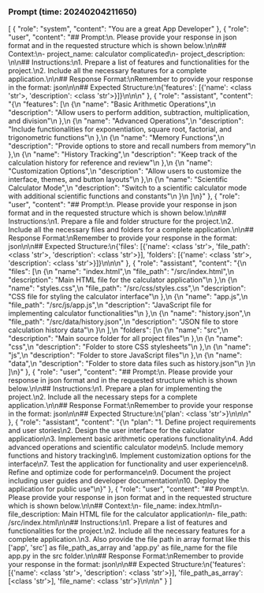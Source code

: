 ### Prompt (time: 20240204211650)

[
    {
        "role": "system",
        "content": "You are a great App Developer"
    },
    {
        "role": "user",
        "content": "## Prompt:\n. Please provide your response in json format and in the requested structure which is shown below.\n\n## Context:\n- project_name: calculator complicated\n- project_description: \n\n## Instructions:\n1. Prepare a list of features and functionalities for the project.\n2. Include all the necessary features for a complete application.\n\n## Response Format:\nRemember to provide your response in the format: json\n\n## Expected Structure:\n{'features': [{'name': <class 'str'>, 'description': <class 'str'>}]}\n\n\n"
    },
    {
        "role": "assistant",
        "content": "{\n  \"features\": [\n    {\n      \"name\": \"Basic Arithmetic Operations\",\n      \"description\": \"Allow users to perform addition, subtraction, multiplication, and division\"\n    },\n    {\n      \"name\": \"Advanced Operations\",\n      \"description\": \"Include functionalities for exponentiation, square root, factorial, and trigonometric functions\"\n    },\n    {\n      \"name\": \"Memory Functions\",\n      \"description\": \"Provide options to store and recall numbers from memory\"\n    },\n    {\n      \"name\": \"History Tracking\",\n      \"description\": \"Keep track of the calculation history for reference and review\"\n    },\n    {\n      \"name\": \"Customization Options\",\n      \"description\": \"Allow users to customize the interface, themes, and button layouts\"\n    },\n    {\n      \"name\": \"Scientific Calculator Mode\",\n      \"description\": \"Switch to a scientific calculator mode with additional scientific functions and constants\"\n    }\n  ]\n}"
    },
    {
        "role": "user",
        "content": "## Prompt:\n. Please provide your response in json format and in the requested structure which is shown below.\n\n## Instructions:\n1. Prepare a file and folder structure for the project.\n2. Include all the necessary files and folders for a complete application.\n\n## Response Format:\nRemember to provide your response in the format: json\n\n## Expected Structure:\n{'files': [{'name': <class 'str'>, 'file_path': <class 'str'>, 'description': <class 'str'>}], 'folders': [{'name': <class 'str'>, 'description': <class 'str'>}]}\n\n\n"
    },
    {
        "role": "assistant",
        "content": "{\n  \"files\": [\n    {\n      \"name\": \"index.html\",\n      \"file_path\": \"/src/index.html\",\n      \"description\": \"Main HTML file for the calculator application\"\n    },\n    {\n      \"name\": \"styles.css\",\n      \"file_path\": \"/src/css/styles.css\",\n      \"description\": \"CSS file for styling the calculator interface\"\n    },\n    {\n      \"name\": \"app.js\",\n      \"file_path\": \"/src/js/app.js\",\n      \"description\": \"JavaScript file for implementing calculator functionalities\"\n    },\n    {\n      \"name\": \"history.json\",\n      \"file_path\": \"/src/data/history.json\",\n      \"description\": \"JSON file to store calculation history data\"\n    }\n  ],\n  \"folders\": [\n    {\n      \"name\": \"src\",\n      \"description\": \"Main source folder for all project files\"\n    },\n    {\n      \"name\": \"css\",\n      \"description\": \"Folder to store CSS stylesheets\"\n    },\n    {\n      \"name\": \"js\",\n      \"description\": \"Folder to store JavaScript files\"\n    },\n    {\n      \"name\": \"data\",\n      \"description\": \"Folder to store data files such as history.json\"\n    }\n  ]\n}"
    },
    {
        "role": "user",
        "content": "## Prompt:\n. Please provide your response in json format and in the requested structure which is shown below.\n\n## Instructions:\n1. Prepare a plan for implementing the project.\n2. Include all the necessary steps for a complete application.\n\n## Response Format:\nRemember to provide your response in the format: json\n\n## Expected Structure:\n{'plan': <class 'str'>}\n\n\n"
    },
    {
        "role": "assistant",
        "content": "{\n  \"plan\": \"1. Define project requirements and user stories\\n2. Design the user interface for the calculator application\\n3. Implement basic arithmetic operations functionality\\n4. Add advanced operations and scientific calculator mode\\n5. Include memory functions and history tracking\\n6. Implement customization options for the interface\\n7. Test the application for functionality and user experience\\n8. Refine and optimize code for performance\\n9. Document the project including user guides and developer documentation\\n10. Deploy the application for public use\"\n}"
    },
    {
        "role": "user",
        "content": "## Prompt:\n. Please provide your response in json format and in the requested structure which is shown below.\n\n## Context:\n- file_name: index.html\n- file_description: Main HTML file for the calculator application\n- file_path: /src/index.html\n\n## Instructions:\n1. Prepare a list of features and functionalities for the project.\n2. Include all the necessary features for a complete application.\n3. Also provide the file path in array format like this ['app', 'src'] as file_path_as_array and 'app.py' as file_name for the file app.py in the src folder.\n\n## Response Format:\nRemember to provide your response in the format: json\n\n## Expected Structure:\n{'features': [{'name': <class 'str'>, 'description': <class 'str'>}], 'file_path_as_array': [<class 'str'>], 'file_name': <class 'str'>}\n\n\n"
    }
]